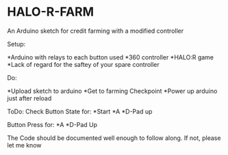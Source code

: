 # HALO-R-FARM

An Arduino sketch for credit farming with a modified controller

Setup:

*Arduino with relays to each button used
*360 controller
*HALO:R game
*Lack of regard for the saftey of your spare controller

Do:

*Upload sketch to arduino
*Get to farming Checkpoint
*Power up arduino just after reload

ToDo:
Check Button State for:
*Start
*A
*D-Pad up

Button Press for:
*A
*D-Pad Up



The Code should be documented well enough to follow along. If not, please let me know
